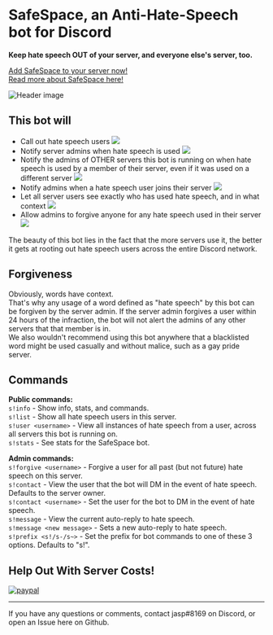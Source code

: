 # SafeSpace, an Anti-Hate-Speech bot for Discord

**Keep hate speech OUT of your server, and everyone else's server, too.**

[Add SafeSpace to your server now!](https://discordapp.com/oauth2/authorize?client_id=605039242309140483&scope=bot&permissions=76800)  
[Read more about SafeSpace here!](https://www.jasperstephenson.com/posts/safespace)

![Header image](https://www.jasperstephenson.com/posts/safespace/headerthin.png)

## This bot will

- Call out hate speech users ![](https://www.jasperstephenson.com/posts/safespace/2.png)
- Notify server admins when hate speech is used ![](https://www.jasperstephenson.com/posts/safespace/1.png)
- Notify the admins of OTHER servers this bot is running on when hate speech is used by a member of their server, even if it was used on a different server ![](https://www.jasperstephenson.com/posts/safespace/3.png)
- Notify admins when a hate speech user joins their server ![](https://www.jasperstephenson.com/posts/safespace/4.png)
- Let all server users see exactly who has used hate speech, and in what context ![](https://www.jasperstephenson.com/posts/safespace/6.png)
- Allow admins to forgive anyone for any hate speech used in their server ![](https://www.jasperstephenson.com/posts/safespace/5.png)

The beauty of this bot lies in the fact that the more servers use it, the better it gets at rooting out hate speech users across the entire Discord network.

## Forgiveness

Obviously, words have context.  
That's why any usage of a word defined as "hate speech" by this bot can be forgiven by the server admin. If the server admin forgives a user within 24 hours of the infraction, the bot will not alert the admins of any other servers that that member is in.  
We also wouldn't recommend using this bot anywhere that a blacklisted word might be used casually and without malice, such as a gay pride server.

## Commands

**Public commands:**  
`s!info` - Show info, stats, and commands.  
`s!list` - Show all hate speech users in this server.  
`s!user <username>` - View all instances of hate speech from a user, across all servers this bot is running on.  
`s!stats` - See stats for the SafeSpace bot.

**Admin commands:**  
`s!forgive <username>` - Forgive a user for all past (but not future) hate speech on this server.  
`s!contact` - View the user that the bot will DM in the event of hate speech. Defaults to the server owner.  
`s!contact <username>` - Set the user for the bot to DM in the event of hate speech.  
`s!message` - View the current auto-reply to hate speech.  
`s!message <new message>` - Sets a new auto-reply to hate speech.  
`s!prefix <s!/s-/s~>` - Set the prefix for bot commands to one of these 3 options. Defaults to "s!".

## Help Out With Server Costs!

[![paypal](https://www.paypalobjects.com/en_US/i/btn/btn_donateCC_LG.gif)](https://www.paypal.com/cgi-bin/webscr?cmd=_s-xclick&hosted_button_id=EPH9CL25C3LLA)

---

If you have any questions or comments, contact jasp#8169 on Discord, or open an Issue here on Github.
